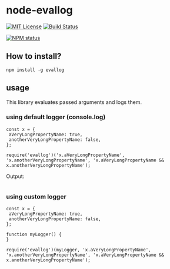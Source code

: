 # node-evallog

[![MIT License](https://img.shields.io/badge/license-mit-green.svg?style=flat-square)](https://opensource.org/licenses/MIT)
[![Build Status](https://travis-ci.org/oprogramador/node-evallog.svg?branch=master)](https://travis-ci.org/oprogramador/node-evallog
)

[![NPM status](https://nodei.co/npm/evallog.png?downloads=true&stars=true)](https://npmjs.org/package/evallog
)

## How to install?
```npm install -g evallog```

## usage
This library evaluates passed arguments and logs them.

### using default logger (console.log)
```
const x = {
 aVeryLongPropertyName: true,
 anotherVeryLongPropertyName: false,
};

require('evallog')('x.aVeryLongPropertyName', 'x.anotherVeryLongPropertyName', 'x.aVeryLongPropertyName && x.anotherVeryLongPropertyName');
```
Output:
```
```


### using custom logger
```
const x = {
 aVeryLongPropertyName: true,
 anotherVeryLongPropertyName: false,
};

function myLogger() {
}

require('evallog')(myLogger, 'x.aVeryLongPropertyName', 'x.anotherVeryLongPropertyName', 'x.aVeryLongPropertyName && x.anotherVeryLongPropertyName');
```
